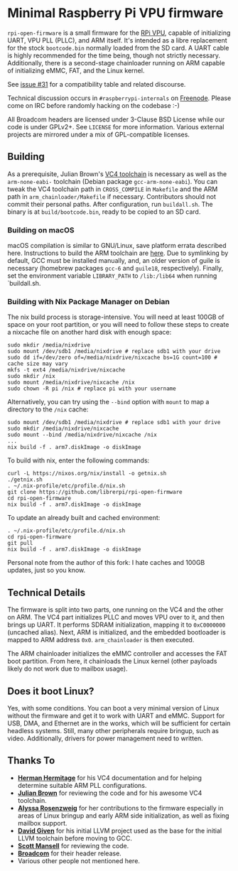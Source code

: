 # Minimal Raspberry Pi VPU firmware

`rpi-open-firmware` is a small firmware for the [RPi VPU](https://en.wikipedia.org/wiki/VideoCore), capable of initializing UART, VPU PLL (PLLC), and ARM itself. It's intended as a libre replacement for the stock `bootcode.bin` normally loaded from the SD card. A UART cable is highly recommended for the time being, though not strictly necessary. Additionally, there is a second-stage chainloader running on ARM capable of initializing eMMC, FAT, and the Linux kernel.

See [issue #31](https://github.com/christinaa/rpi-open-firmware/issues/31) for a compatibility table and related discourse.

Technical discussion occurs in `#raspberrypi-internals` on [Freenode](http://webchat.freenode.net/?channels=#raspberrypi-internals). Please come on IRC before randomly hacking on the codebase :-)

All Broadcom headers are licensed under 3-Clause BSD License while our code is under GPLv2+. See `LICENSE` for more information. Various external projects are mirrored under a mix of GPL-compatible licenses.

## Building

As a prerequisite, Julian Brown's [VC4 toolchain](https://github.com/itszor/vc4-toolchain) is necessary as well as the `arm-none-eabi-` toolchain (Debian package `gcc-arm-none-eabi`). You can tweak the VC4 toolchain path in `CROSS_COMPILE` in `Makefile` and the ARM path in `arm_chainloader/Makefile` if necessary. Contributors should not commit their personal paths. After configuration, run `buildall.sh`. The binary is at `build/bootcode.bin`, ready to be copied to an SD card.

### Building on macOS

macOS compilation is similar to GNU/Linux, save platform errata described here. Instructions to build the ARM toolchain are [here](https://launchpadlibrarian.net/287100910/How-to-build-toolchain.pdf). Due to symlinking by default, GCC must be installed manually, and, an older version of guile is necessary (homebrew packages `gcc-6` and `guile18`, respectively). Finally, set the environment variable `LIBRARY_PATH` to `/lib:/lib64` when running `buildall.sh. 

### Building with Nix Package Manager on Debian

The nix build process is storage-intensive. You will need at least 100GB of space on your root partition,
or you will need to follow these steps to create a nixcache file on another hard disk with enough space:
```
sudo mkdir /media/nixdrive
sudo mount /dev/sdb1 /media/nixdrive # replace sdb1 with your drive
sudo dd if=/dev/zero of=/media/nixdrive/nixcache bs=1G count=100 # cache size may vary
mkfs -t ext4 /media/nixdrive/nixcache
sudo mkdir /nix
sudo mount /media/nixdrive/nixcache /nix
sudo chown -R pi /nix # replace pi with your username
```

Alternatively, you can try using the `--bind` option with `mount` to map a directory to the `/nix` cache:
```
sudo mount /dev/sdb1 /media/nixdrive # replace sdb1 with your drive
sudo mkdir /media/nixdrive/nixcache
sudo mount --bind /media/nixdrive/nixcache /nix
...
nix build -f . arm7.diskImage -o diskImage
```

To build with nix, enter the following commands:
```
curl -L https://nixos.org/nix/install -o getnix.sh
./getnix.sh
. ~/.nix-profile/etc/profile.d/nix.sh
git clone https://github.com/librerpi/rpi-open-firmware
cd rpi-open-firmware
nix build -f . arm7.diskImage -o diskImage
```

To update an already built and cached environment:
```
. ~/.nix-profile/etc/profile.d/nix.sh
cd rpi-open-firmware
git pull
nix build -f . arm7.diskImage -o diskImage
```

Personal note from the author of this fork: I hate caches and 100GB updates, just so you know.

## Technical Details
The firmware is split into two parts, one running on the VC4 and the other on ARM. The VC4 part initializes PLLC and moves VPU over to it, and then brings up UART. It performs SDRAM initialization, mapping it to  `0xC0000000` (uncached alias). Next, ARM is initialized, and the embedded bootloader is mapped to ARM address `0x0`. `arm_chainloader` is then executed.

The ARM chainloader initializes the eMMC controller and accesses the FAT boot partition. From here, it chainloads the Linux kernel (other payloads likely do not work due to mailbox usage).

## Does it boot Linux?

Yes, with some conditions. You can boot a very minimal version of Linux without the firmware and get it to work with UART and eMMC. Support for USB, DMA, and Ethernet are in the works, which will be sufficient for certain headless systems. Still, many other peripherals require bringup, such as video. Additionally, drivers for power management need to written.

## Thanks To
 * **[Herman Hermitage](https://github.com/hermanhermitage)** for his VC4 documentation and for helping determine suitable ARM PLL configurations.
 * **[Julian Brown](https://github.com/itszor)** for reviewing the code and for his awesome VC4 toolchain.
 * **[Alyssa Rosenzweig](https://github.com/bobbybee)** for her contributions to the firmware especially in areas of Linux bringup and early ARM side initialization, as well as fixing mailbox support.
 * **[David Given](https://github.com/davidgiven)** for his initial LLVM project used as the base for the initial LLVM toolchain before moving to GCC.
 * **[Scott Mansell](https://github.com/phire)** for reviewing the code.
 * **[Broadcom](https://github.com/broadcom)** for their header release.
 * Various other people not mentioned here.

